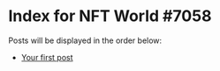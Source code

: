 # Index for NFT World #7058
Posts will be displayed in the order below:

- [Your first post](./001-first.md)


